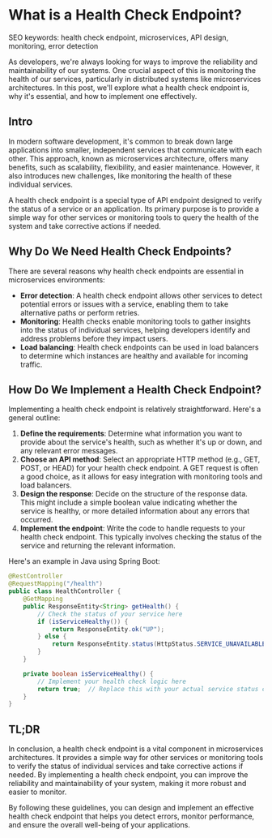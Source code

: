 **What is a Health Check Endpoint?**
=====================================

SEO keywords: health check endpoint, microservices, API design, monitoring, error detection

As developers, we're always looking for ways to improve the reliability and maintainability of our systems. One crucial aspect of this is monitoring the health of our services, particularly in distributed systems like microservices architectures. In this post, we'll explore what a health check endpoint is, why it's essential, and how to implement one effectively.

**Intro**
---------

In modern software development, it's common to break down large applications into smaller, independent services that communicate with each other. This approach, known as microservices architecture, offers many benefits, such as scalability, flexibility, and easier maintenance. However, it also introduces new challenges, like monitoring the health of these individual services.

A health check endpoint is a special type of API endpoint designed to verify the status of a service or an application. Its primary purpose is to provide a simple way for other services or monitoring tools to query the health of the system and take corrective actions if needed.

**Why Do We Need Health Check Endpoints?**
----------------------------------------

There are several reasons why health check endpoints are essential in microservices environments:

* **Error detection**: A health check endpoint allows other services to detect potential errors or issues with a service, enabling them to take alternative paths or perform retries.
* **Monitoring**: Health checks enable monitoring tools to gather insights into the status of individual services, helping developers identify and address problems before they impact users.
* **Load balancing**: Health check endpoints can be used in load balancers to determine which instances are healthy and available for incoming traffic.

**How Do We Implement a Health Check Endpoint?**
---------------------------------------------------

Implementing a health check endpoint is relatively straightforward. Here's a general outline:

1.  **Define the requirements**: Determine what information you want to provide about the service's health, such as whether it's up or down, and any relevant error messages.
2.  **Choose an API method**: Select an appropriate HTTP method (e.g., GET, POST, or HEAD) for your health check endpoint. A GET request is often a good choice, as it allows for easy integration with monitoring tools and load balancers.
3.  **Design the response**: Decide on the structure of the response data. This might include a simple boolean value indicating whether the service is healthy, or more detailed information about any errors that occurred.
4.  **Implement the endpoint**: Write the code to handle requests to your health check endpoint. This typically involves checking the status of the service and returning the relevant information.

Here's an example in Java using Spring Boot:

```java
@RestController
@RequestMapping("/health")
public class HealthController {
    @GetMapping
    public ResponseEntity<String> getHealth() {
        // Check the status of your service here
        if (isServiceHealthy()) {
            return ResponseEntity.ok("UP");
        } else {
            return ResponseEntity.status(HttpStatus.SERVICE_UNAVAILABLE).body("DOWN");
        }
    }

    private boolean isServiceHealthy() {
        // Implement your health check logic here
        return true;  // Replace this with your actual service status check
    }
}
```

**TL;DR**
--------

In conclusion, a health check endpoint is a vital component in microservices architectures. It provides a simple way for other services or monitoring tools to verify the status of individual services and take corrective actions if needed. By implementing a health check endpoint, you can improve the reliability and maintainability of your system, making it more robust and easier to monitor.

By following these guidelines, you can design and implement an effective health check endpoint that helps you detect errors, monitor performance, and ensure the overall well-being of your applications.